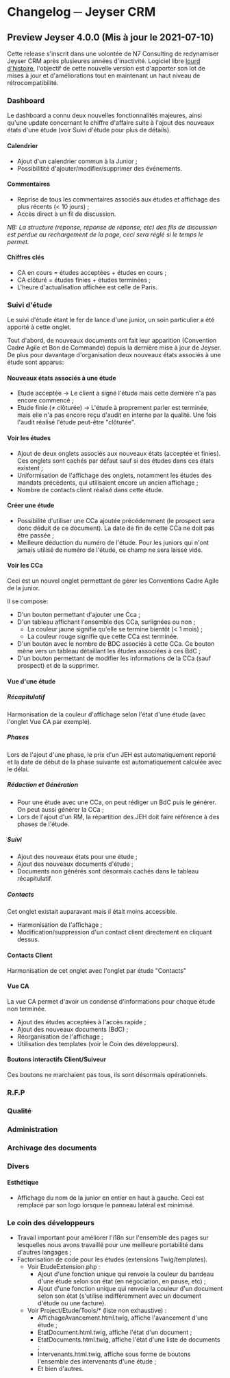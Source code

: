 [comment]: <> (Convertir ce fichier en code HTML et mettre à jour la page dédiée pour que les modifications apparaissent sur le CRM directement.)
# Changelog ─ Jeyser CRM

## Preview Jeyser 4.0.0 (Mis à jour le 2021-07-10)

Cette release s'inscrit dans une volontée de N7 Consulting de redynamiser Jeyser CRM après plusieures années d'inactivité.
Logiciel libre [lourd d'histoire](https://jeyser-crm.n7consulting.fr/docs/dev/about/), l'objectif de cette nouvelle version est d'apporter son lot de mises à jour et d'améliorations tout en maintenant un haut niveau de rétrocompatibilité.

### Dashboard

Le dashboard a connu deux nouvelles fonctionnalités majeures, ainsi qu'une update concernant le chiffre d'affaire suite à l'ajout des nouveaux états d'une étude (voir Suivi d'étude pour plus de détails).

#### Calendrier

- Ajout d'un calendrier commun à la Junior ;
- Possibilitité d'ajouter/modifier/supprimer des événements.

#### Commentaires

- Reprise de tous les commentaires associés aux études et affichage des plus récents (< 10 jours) ;
- Accès direct à un fil de discussion.

*NB: La structure (réponse, réponse de réponse, etc) des fils de discussion est perdue au rechargement de la page, ceci sera réglé si le temps le permet.*

#### Chiffres clés

- CA en cours = études acceptées + études en cours ;
- CA clôturé = études finies + études terminées ;
- L'heure d'actualisation affichée est celle de Paris.

### Suivi d'étude

Le suivi d'étude étant le fer de lance d'une junior, un soin particulier a été apporté à cette onglet.

Tout d'abord, de nouveaux documents ont fait leur apparition (Convention Cadre Agile et Bon de Commande) depuis la dernière mise à jour de Jeyser. De plus pour davantage d'organisation deux nouveaux états associés à une étude sont apparus:

#### Nouveaux états associés à une étude

- Etude acceptée -> Le client a signé l'étude mais cette dernière n'a pas encore commencé ;
- Etude finie (≠ clôturée) -> L'étude à proprement parler est terminée, mais elle n'a pas encore reçu d'audit en interne par la qualité. Une fois l'audit réalisé l'étude peut-être "clôturée".

#### Voir les études

- Ajout de deux onglets associés aux nouveaux états (acceptée et finies). Ces onglets sont cachés par défaut sauf si des études dans ces états existent ;
- Uniformisation de l'affichage des onglets, notamment les études des mandats précédents, qui utilisaient encore un ancien affichage ;
- Nombre de contacts client réalisé dans cette étude.

#### Créer une étude

- Possibilité d'utiliser une CCa ajoutée précédemment (le prospect sera donc déduit de ce document). La date de fin de cette CCa ne doit pas être passée ;
- Meilleure déduction du numéro de l'étude. Pour les juniors qui n'ont jamais utilisé de numéro de l'étude, ce champ ne sera laissé vide.


#### Voir les CCa

Ceci est un nouvel onglet permettant de gérer les Conventions Cadre Agile de la junior.

Il se compose:

- D'un bouton permettant d'ajouter une Cca ;
- D'un tableau affichant l'ensemble des CCa, surlignées ou non ;
  - La couleur jaune signifie qu'elle se termine bientôt (< 1 mois) ;
  - La couleur rouge signifie que cette CCa est terminée.
- D'un bouton avec le nombre de BDC associés à cette CCa. Ce bouton mène vers un tableau détaillant les études associées à ces BdC ;
- D'un bouton permettant de modifier les informations de la CCa (sauf prospect) et de la supprimer.

#### Vue d'une étude

##### Récapitulatif

Harmonisation de la couleur d'affichage selon l'état d'une étude (avec l'onglet Vue CA par exemple).

##### Phases

Lors de l'ajout d'une phase, le prix d'un JEH est automatiquement reporté et la date de début de la phase suivante est automatiquement calculée avec le délai.

##### Rédaction et Génération

- Pour une étude avec une CCa, on peut rédiger un BdC puis le générer. On peut aussi générer la CCa ;
- Lors de l'ajout d'un RM, la répartition des JEH doit faire référence à des phases de l'étude.


##### Suivi

- Ajout des nouveaux états pour une étude ;
- Ajout des nouveaux documents d'étude ;
- Documents non générés sont désormais cachés dans le tableau récapitulatif.

##### Contacts

Cet onglet existait auparavant mais il était moins accessible.

- Harmonisation de l'affichage ;
- Modification/suppression d'un contact client directement en cliquant dessus.

#### Contacts Client

Harmonisation de cet onglet avec l'onglet par étude "Contacts"

#### Vue CA

La vue CA permet d'avoir un condensé d'informations pour chaque étude non terminée.

- Ajout des études acceptées à l'accès rapide ;
- Ajout des nouveaux documents (BdC) ;
- Réorganisation de l'affichage ;
- Utilisation des templates (voir le Coin des développeurs).

#### Boutons interactifs Client/Suiveur

Ces boutons ne marchaient pas tous, ils sont désormais opérationnels.

### R.F.P

### Qualité

### Administration

### Archivage des documents

### Divers

#### Esthétique

- Affichage du nom de la junior en entier en haut à gauche. Ceci est remplacé par son logo lorsque le panneau latéral est minimisé.

### Le coin des développeurs

- Travail important pour améliorer l'i18n sur l'ensemble des pages sur lesquelles nous avons travaillé pour une meilleure portabilité dans d'autres langages ;
- Factorisation de code pour les études (extensions Twig/templates).
  - Voir EtudeExtension.php :
    - Ajout d'une fonction unique qui renvoie la couleur du bandeau d'une étude selon son état (en négociation, en pause, etc) ;
    - Ajout d'une fonction unique qui renvoie la couleur d'un document selon son état (s'utilise indifféremment avec un document d'étude ou une facture).
  - Voir Project/Etude/Tools/* (liste non exhaustive) :
    - AffichageAvancement.html.twig, affiche l'avancement d'une étude ;
    - EtatDocument.html.twig, affiche l'état d'un document ;
    - EtatDocuments.html.twig, affiche l'état d'une liste de documents ;
    - Intervenants.html.twig, affiche sous forme de boutons l'ensemble des intervenants d'une étude ;
    - Et bien d'autres.
